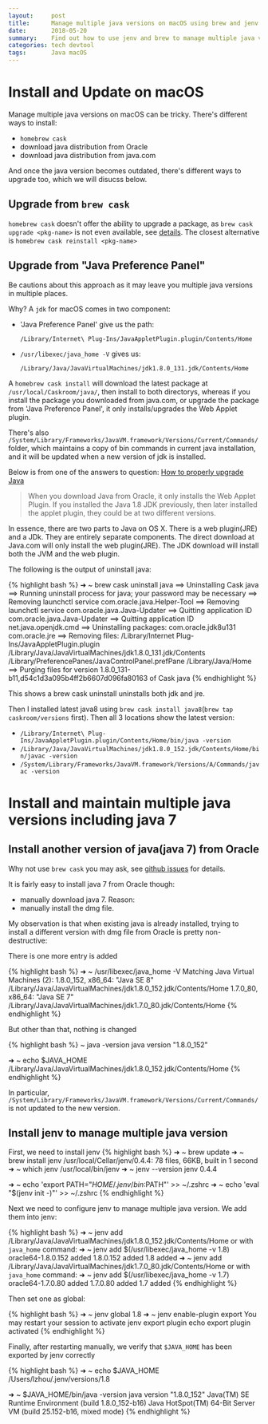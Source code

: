 ```yaml
---
layout:     post
title:      Manage multiple java versions on macOS using brew and jenv
date:       2018-05-20
summary:    Find out how to use jenv and brew to manage multiple java versions on macOS
categories: tech devtool
tags:       Java macOS
---
```


# Install and Update on macOS

Manage multiple java versions on macOS can be tricky. There's different ways to install:

- `homebrew cask`
- download java distribution from Oracle
- download java distribution from java.com

And once the java version becomes outdated, there's different ways to upgrade too, which we will disucss below.

## Upgrade from `brew cask`

`homebrew cask` doesn't offer the ability to upgrade a package, as `brew cask upgrade <pkg-name>` is not even available, see [details](https://github.com/caskroom/homebrew-cask/issues/4678).
The closest alternative is `homebrew cask reinstall <pkg-name>`

## Upgrade from "Java Preference Panel"

Be cautions about this approach as it may leave you multiple java versions in multiple places.

Why? A `jdk` for macOS comes in two component: 

- 'Java Preference Panel' give us the path:
  
  `/Library/Internet\ Plug-Ins/JavaAppletPlugin.plugin/Contents/Home`

- `/usr/libexec/java_home -V` gives us:
  
  `/Library/Java/JavaVirtualMachines/jdk1.8.0_131.jdk/Contents/Home`

A `homebrew cask install` will download the latest package at `/usr/local/Caskroom/java/`, then install to both directorys, whereas if you install the package you downloaded from java.com, or upgrade the package from 'Java Preference Panel', it only installs/upgrades the Web Applet plugin.

There's also `/System/Library/Frameworks/JavaVM.framework/Versions/Current/Commands/` folder, which maintains a copy of bin commands in current java installation, and it will be updated when a new version of jdk is installed.

Below is from one of the answers to question: [How to properly upgrade Java](https://discussions.apple.com/thread/7630285?start=0&tstart=0)

>When you download Java from Oracle, it only installs the Web Applet Plugin. If you installed the Java 1.8 JDK previously,
>then later installed the applet plugin, they could be at two different versions.

In essence, there are two parts to Java on OS X. There is a web plugin(JRE) and a JDk. They are entirely separate components.
The direct download at Java.com will only install the web plugin(JRE).
The JDK download will install both the JVM and the web plugin.

The following is the output of uninstall java:

{% highlight bash %}
➜  ~ brew cask uninstall java
==> Uninstalling Cask java
==> Running uninstall process for java; your password may be necessary
==> Removing launchctl service com.oracle.java.Helper-Tool
==> Removing launchctl service com.oracle.java.Java-Updater
==> Quitting application ID com.oracle.java.Java-Updater
==> Quitting application ID net.java.openjdk.cmd
==> Uninstalling packages:
com.oracle.jdk8u131
com.oracle.jre
==> Removing files:
/Library/Internet Plug-Ins/JavaAppletPlugin.plugin
/Library/Java/JavaVirtualMachines/jdk1.8.0_131.jdk/Contents
/Library/PreferencePanes/JavaControlPanel.prefPane
/Library/Java/Home
==> Purging files for version 1.8.0_131-b11,d54c1d3a095b4ff2b6607d096fa80163 of Cask java
{% endhighlight %}

This shows a brew cask uninstall uninstalls both jdk and jre.

Then I installed latest java8 using `brew cask install java8`(`brew tap caskroom/versions` first). Then all 3 locations show the latest version:

- `/Library/Internet\ Plug-Ins/JavaAppletPlugin.plugin/Contents/Home/bin/java -version`
- `/Library/Java/JavaVirtualMachines/jdk1.8.0_152.jdk/Contents/Home/bin/javac -version`
- `/System/Library/Frameworks/JavaVM.framework/Versions/A/Commands/javac -version`

# Install and maintain multiple java versions including java 7

## Install another version of java(java 7) from Oracle

Why not use `brew cask` you may ask, see [github issues](https://github.com/caskroom/homebrew-cask/issues/37772) for details.

It is fairly easy to install java 7 from Oracle though:

- manually download java 7. Reason: 
- manually install the dmg file.

My observation is that when existing java is already installed, trying to install a different version with dmg file from Oracle is pretty non-destructive:
  
There is one more entry is added

{% highlight bash %}
➜  ~ /usr/libexec/java_home -V
Matching Java Virtual Machines (2):
    1.8.0_152, x86_64:	"Java SE 8"	/Library/Java/JavaVirtualMachines/jdk1.8.0_152.jdk/Contents/Home
    1.7.0_80, x86_64:	"Java SE 7"	/Library/Java/JavaVirtualMachines/jdk1.7.0_80.jdk/Contents/Home
{% endhighlight %}

But other than that, nothing is changed

{% highlight bash %}
~ java -version
java version "1.8.0_152"

➜  ~ echo $JAVA_HOME
/Library/Java/JavaVirtualMachines/jdk1.8.0_152.jdk/Contents/Home
{% endhighlight %}

In particular, `/System/Library/Frameworks/JavaVM.framework/Versions/Current/Commands/` is not updated to the new version.

## Install jenv to manage multiple java version 

First, we need to install jenv
{% highlight bash %}
➜  ~ brew update
➜  ~ brew install jenv
/usr/local/Cellar/jenv/0.4.4: 78 files, 66KB, built in 1 second
➜  ~ which jenv
/usr/local/bin/jenv
➜  ~ jenv --version
jenv 0.4.4

➜  ~ echo 'export PATH="$HOME/.jenv/bin:$PATH"' >> ~/.zshrc
➜  ~ echo 'eval "$(jenv init -)"' >> ~/.zshrc
{% endhighlight %}

Next we need to configure jenv to manage multiple java version. We add them into jenv:

{% highlight bash %}
➜  ~ jenv add /Library/Java/JavaVirtualMachines/jdk1.8.0_152.jdk/Contents/Home
or with `java_home` command:
➜  ~ jenv add $(/usr/libexec/java_home -v 1.8)
oracle64-1.8.0.152 added
1.8.0.152 added
1.8 added
➜  ~ jenv add /Library/Java/JavaVirtualMachines/jdk1.7.0_80.jdk/Contents/Home
or with `java_home` command:
➜  ~ jenv add $(/usr/libexec/java_home -v 1.7)
oracle64-1.7.0.80 added
1.7.0.80 added
1.7 added
{% endhighlight %}

Then set one as global:

{% highlight bash %}
➜  ~ jenv global 1.8
➜  ~ jenv enable-plugin export
You may restart your session to activate jenv export plugin echo export plugin activated
{% endhighlight %}

Finally, after restarting manually, we verify that `$JAVA_HOME` has been exported by jenv correctly

{% highlight bash %}
➜  ~ echo $JAVA_HOME
/Users/lzhou/.jenv/versions/1.8

➜  ~ $JAVA_HOME/bin/java -version
java version "1.8.0_152"
Java(TM) SE Runtime Environment (build 1.8.0_152-b16)
Java HotSpot(TM) 64-Bit Server VM (build 25.152-b16, mixed mode)
{% endhighlight %}
